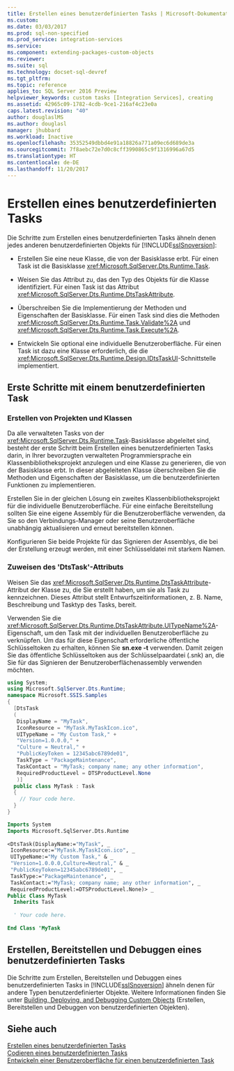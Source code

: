 ```yaml
---
title: Erstellen eines benutzerdefinierten Tasks | Microsoft-Dokumentation
ms.custom: 
ms.date: 03/03/2017
ms.prod: sql-non-specified
ms.prod_service: integration-services
ms.service: 
ms.component: extending-packages-custom-objects
ms.reviewer: 
ms.suite: sql
ms.technology: docset-sql-devref
ms.tgt_pltfrm: 
ms.topic: reference
applies_to: SQL Server 2016 Preview
helpviewer_keywords: custom tasks [Integration Services], creating
ms.assetid: 42965c09-1782-4cdb-9ce1-216af4c23e0a
caps.latest.revision: "40"
author: douglaslMS
ms.author: douglasl
manager: jhubbard
ms.workload: Inactive
ms.openlocfilehash: 35352549dbbd4e91a18826a771a09ec6d689de3a
ms.sourcegitcommit: 7f8aebc72e7d0c8cff3990865c9f1316996a67d5
ms.translationtype: HT
ms.contentlocale: de-DE
ms.lasthandoff: 11/20/2017
---
```

# <a name="creating-a-custom-task"></a>Erstellen eines benutzerdefinierten Tasks
  Die Schritte zum Erstellen eines benutzerdefinierten Tasks ähneln denen jedes anderen benutzerdefinierten Objekts für [!INCLUDE[ssISnoversion](../../../includes/ssisnoversion-md.md)]:  
  
-   Erstellen Sie eine neue Klasse, die von der Basisklasse erbt. Für einen Task ist die Basisklasse <xref:Microsoft.SqlServer.Dts.Runtime.Task>.  
  
-   Weisen Sie das Attribut zu, das den Typ des Objekts für die Klasse identifiziert. Für einen Task ist das Attribut <xref:Microsoft.SqlServer.Dts.Runtime.DtsTaskAttribute>.  
  
-   Überschreiben Sie die Implementierung der Methoden und Eigenschaften der Basisklasse. Für einen Task sind dies die Methoden <xref:Microsoft.SqlServer.Dts.Runtime.Task.Validate%2A> und <xref:Microsoft.SqlServer.Dts.Runtime.Task.Execute%2A>.  
  
-   Entwickeln Sie optional eine individuelle Benutzeroberfläche. Für einen Task ist dazu eine Klasse erforderlich, die die <xref:Microsoft.SqlServer.Dts.Runtime.Design.IDtsTaskUI>-Schnittstelle implementiert.  
  
## <a name="getting-started-with-a-custom-task"></a>Erste Schritte mit einem benutzerdefinierten Task  
  
### <a name="creating-projects-and-classes"></a>Erstellen von Projekten und Klassen  
 Da alle verwalteten Tasks von der <xref:Microsoft.SqlServer.Dts.Runtime.Task>-Basisklasse abgeleitet sind, besteht der erste Schritt beim Erstellen eines benutzerdefinierten Tasks darin, in Ihrer bevorzugten verwalteten Programmiersprache ein Klassenbibliotheksprojekt anzulegen und eine Klasse zu generieren, die von der Basisklasse erbt. In dieser abgeleiteten Klasse überschreiben Sie die Methoden und Eigenschaften der Basisklasse, um die benutzerdefinierten Funktionen zu implementieren.  
  
 Erstellen Sie in der gleichen Lösung ein zweites Klassenbibliotheksprojekt für die individuelle Benutzeroberfläche. Für eine einfache Bereitstellung sollten Sie eine eigene Assembly für die Benutzeroberfläche verwenden, da Sie so den Verbindungs-Manager oder seine Benutzeroberfläche unabhängig aktualisieren und erneut bereitstellen können.  
  
 Konfigurieren Sie beide Projekte für das Signieren der Assemblys, die bei der Erstellung erzeugt werden, mit einer Schlüsseldatei mit starkem Namen.  
  
### <a name="applying-the-dtstask-attribute"></a>Zuweisen des 'DtsTask'-Attributs  
 Weisen Sie das <xref:Microsoft.SqlServer.Dts.Runtime.DtsTaskAttribute>-Attribut der Klasse zu, die Sie erstellt haben, um sie als Task zu kennzeichnen. Dieses Attribut stellt Entwurfszeitinformationen, z. B. Name, Beschreibung und Tasktyp des Tasks, bereit.  
  
 Verwenden Sie die <xref:Microsoft.SqlServer.Dts.Runtime.DtsTaskAttribute.UITypeName%2A>-Eigenschaft, um den Task mit der individuellen Benutzeroberfläche zu verknüpfen. Um das für diese Eigenschaft erforderliche öffentliche Schlüsseltoken zu erhalten, können Sie **sn.exe -t** verwenden. Damit zeigen Sie das öffentliche Schlüsseltoken aus der Schlüsselpaardatei (.snk) an, die Sie für das Signieren der Benutzeroberflächenassembly verwenden möchten.  
  
```csharp  
using System;  
using Microsoft.SqlServer.Dts.Runtime;  
namespace Microsoft.SSIS.Samples  
{  
  [DtsTask  
  (  
   DisplayName = "MyTask",  
   IconResource = "MyTask.MyTaskIcon.ico",  
   UITypeName = "My Custom Task," +  
   "Version=1.0.0.0," +  
   "Culture = Neutral," +  
   "PublicKeyToken = 12345abc6789de01",  
   TaskType = "PackageMaintenance",  
   TaskContact = "MyTask; company name; any other information",  
   RequiredProductLevel = DTSProductLevel.None  
   )]  
  public class MyTask : Task  
  {  
    // Your code here.  
  }  
}  
```  
  
```vb  
Imports System  
Imports Microsoft.SqlServer.Dts.Runtime  
  
<DtsTask(DisplayName:="MyTask", _  
 IconResource:="MyTask.MyTaskIcon.ico", _  
 UITypeName:="My Custom Task," & _  
 "Version=1.0.0.0,Culture=Neutral," & _  
 "PublicKeyToken=12345abc6789de01", _  
 TaskType:="PackageMaintenance", _  
 TaskContact:="MyTask; company name; any other information", _  
 RequiredProductLevel:=DTSProductLevel.None)> _  
Public Class MyTask  
  Inherits Task  
  
  ' Your code here.  
  
End Class 'MyTask  
```  
  
## <a name="building-deploying-and-debugging-a-custom-task"></a>Erstellen, Bereitstellen und Debuggen eines benutzerdefinierten Tasks  
 Die Schritte zum Erstellen, Bereitstellen und Debuggen eines benutzerdefinierten Tasks in [!INCLUDE[ssISnoversion](../../../includes/ssisnoversion-md.md)] ähneln denen für andere Typen benutzerdefinierter Objekte. Weitere Informationen finden Sie unter [Building, Deploying, and Debugging Custom Objects](../../../integration-services/extending-packages-custom-objects/building-deploying-and-debugging-custom-objects.md) (Erstellen, Bereitstellen und Debuggen von benutzerdefinierten Objekten).  
  
## <a name="see-also"></a>Siehe auch  
 [Erstellen eines benutzerdefinierten Tasks](../../../integration-services/extending-packages-custom-objects/task/creating-a-custom-task.md)   
 [Codieren eines benutzerdefinierten Tasks](../../../integration-services/extending-packages-custom-objects/task/coding-a-custom-task.md)   
 [Entwickeln einer Benutzeroberfläche für einen benutzerdefinierten Task](../../../integration-services/extending-packages-custom-objects/task/developing-a-user-interface-for-a-custom-task.md)  
  
  
